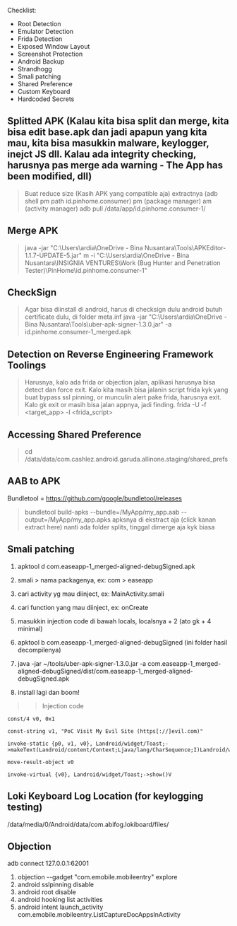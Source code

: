 Checklist:
- Root Detection
- Emulator Detection
- Frida Detection
- Exposed Window Layout
- Screenshot Protection
- Android Backup
- Strandhogg
- Smali patching
- Shared Preference
- Custom Keyboard
- Hardcoded Secrets



## Splitted APK (Kalau kita bisa split dan merge, kita bisa edit base.apk dan jadi apapun yang kita mau, kita bisa masukkin malware, keylogger, inejct JS dll. Kalau ada integrity checking, harusnya pas merge ada warning - The App has been modified, dll)
> Buat reduce size (Kasih APK yang compatible aja)
> extractnya (adb shell pm path id.pinhome.consumer)
pm (package manager)
am (activity manager)
> adb pull /data/app/id.pinhome.consumer-1/

## Merge APK
> java -jar "C:\Users\ardia\OneDrive - Bina Nusantara\Tools\APKEditor-1.1.7-UPDATE-5.jar" m -i "C:\Users\ardia\OneDrive - Bina Nusantara\INSIGNIA VENTURES\Work (Bug Hunter and Penetration Tester)\PinHome\id.pinhome.consumer-1"

## CheckSign

> Agar bisa diinstall di android, harus di checksign dulu
> android butuh certificate dulu, di folder meta.inf
> java -jar "C:\Users\ardia\OneDrive - Bina Nusantara\Tools\uber-apk-signer-1.3.0.jar" -a id.pinhome.consumer-1_merged.apk


## Detection on Reverse Engineering Framework Toolings
> Harusnya, kalo ada frida or objection jalan, aplikasi harusnya bisa detect dan force exit. 
> Kalo kita masih bisa jalanin script frida kyk yang buat bypass ssl pinning, or munculin alert pake frida, harusnya exit. Kalo gk exit or masih bisa jalan appnya, jadi finding.
> frida -U -f <target_app> -l <frida_script>


## Accessing Shared Preference
> cd /data/data/com.cashlez.android.garuda.allinone.staging/shared_prefs


## AAB to APK
Bundletool = https://github.com/google/bundletool/releases
> bundletool build-apks --bundle=/MyApp/my_app.aab --output=/MyApp/my_app.apks
> apksnya di ekstract aja (click kanan extract here)
> nanti ada folder splits, tinggal dimerge aja kyk biasa


## Smali patching

1. apktool d com.easeapp-1_merged-aligned-debugSigned.apk

2. smali > nama packagenya, ex: com > easeapp

3. cari activity yg mau diinject, ex: MainActivity.smali

4. cari function yang mau diinject, ex: onCreate

5. masukkin injection code di bawah locals, localsnya + 2 (ato gk + 4 minimal)

6. apktool b com.easeapp-1_merged-aligned-debugSigned (ini folder hasil decompilenya)

7. java -jar ~/tools/uber-apk-signer-1.3.0.jar -a com.easeapp-1_merged-aligned-debugSigned/dist/com.easeapp-1_merged-aligned-debugSigned.apk

8. install lagi dan boom!


>> Injection code
```
const/4 v0, 0x1

const-string v1, "PoC Visit My Evil Site (https[://]evil.com)"

invoke-static {p0, v1, v0}, Landroid/widget/Toast;->makeText(Landroid/content/Context;Ljava/lang/CharSequence;I)Landroid/widget/Toast;

move-result-object v0

invoke-virtual {v0}, Landroid/widget/Toast;->show()V
```


## Loki Keyboard Log Location (for keylogging testing)
/data/media/0/Android/data/com.abifog.lokiboard/files/



## Objection
adb connect 127.0.0.1:62001
1. objection --gadget "com.emobile.mobileentry" explore
2. android sslpinning disable
3. android root disable
4. android hooking list activities
5. android intent launch_activity com.emobile.mobileentry.ListCaptureDocAppsInActivity

